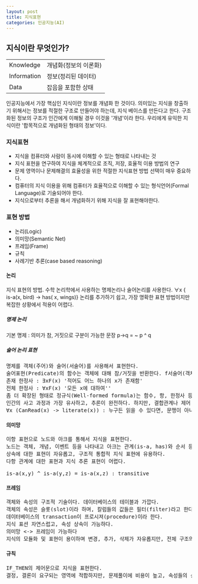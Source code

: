 ```yaml
---
layout: post
title: 지식표현
categories: 인공지능(AI)
---
```


## 지식이란 무엇인가?
<table>
  <tr>
    <td> Knowledge </td>
    <td> 개념화(정보의 이론화) </td>
  </tr>
  <tr>
    <td> Information</td>
    <td> 정보(정리된 데이터) </td>
  </tr>
  <tr>
    <td>  Data </td>
    <td> 잡음을 포함한 상태 </td>
  </tr>
</table>


 인공지능에서 가장 핵심인 지식이란 정보를 개념화 한 것이다. 의미있는 지식을 창출하기 위해서는 정보를 적절한 구조로 만들어야 하는데, 지식 베이스를 만든다고 한다. 구조화된 정보의 구조가 인간에게 이해될 경우 이것을 '개념'이라 한다. 우리에게 유익한 지식이란 '합목적으로 개념화된 형태의 정보'이다.

### 지식표현
 - 지식을 컴퓨터와 사람이 동시에 이해할 수 있는 형태로 나타내는 것
 - 지식 표현을 연구하여 지식을 체계적으로 조직, 저장, 효율적 이용 방법의 연구
 - 문제 영역이나 문제해결의 효율성을 위한 적절한 지식표현 방법 선택이 매우 중요하다.
 - 컴퓨터의 지식 이용을 위해 컴퓨터가 효율적으로 이해할 수 있는 형식언어(Formal Language)로 기술되어야 한다.
 - 지식으로부터 추론을 해서 개념화하기 위해 지식을 잘 표현해야한다.

### 표현 방법
 + 논리(Logic)
 + 의미망(Semantic Net)
 + 프레임(Frame)
 + 규칙
 + 사례기반 추론(case based reasoning)

#### 논리
지식 표현의 방법. 수학 논리학에서 사용하는 명제논리나 술어논리를 사용한다.
∀x { is-a(x, bird) -> has( x, wings)}
논리를 추가하기 쉽고, 가장 명확한 표현 방법이지만 복잡한 상황에서 적용이 어렵다.
##### 명제 논리
기본 명제 : 의미가 참, 거짓으로 구분이 가능한 문장
p->q = ~ p ^ q
##### 술어 논리 표현
<pre>
명제를 객체(주어)와 술어(서술어)를 사용해서 표현한다.
술어표현(Predicate)의 함수는 객체에 대해 참/거짓을 반환한다. f서술어(객체) = [참 또는 거짓]
존재 한정사 : ∃xF(x) '적어도 어느 하나의 x가 존재함'
전체 한정사 : ∀xF(x) '모든 x에 대하여''
좀 더 확장된 형태로 정규식(Well-formed formula)는 함수, 항, 한정사 등을 사용해서 표현을 한다.
인간의 사고 과정과 가장 유사하고, 추론이 완전하다. 하지만, 결합관계나 제어 논리 표현이 어렵다.
∀x (CanRead(x) -> literate(x)) : 누구든 읽을 수 있다면, 문맹이 아니다
</pre>

#### 의미망
<pre>
이항 표현으로 노드와 아크를 통해서 지식을 표현한다.
노드는 객체, 개념, 이벤트 등을 나타내고 아크는 관계(is-a, has)와 순서 등을 나타낸다.(데이터베이스의 ER 모델과 가깝다.)
상속에 대한 표현이 자유롭고, 구조적 통합적 지식 표현에 유용하다.
다항 관계에 대한 표현과 지식 추론 표현이 어렵다.

is-a(x,y) ^ is-a(y,z) = is-a(x,z) : transitive
</pre>

#### 프레임
<pre>
객체와 속성의 구조적 기술이다. 데이터베이스의 테이블과 가깝다.
객체의 속성은 슬롯(slot)이라 하며, 칼럼들의 값들은 필터(filter)라고 한다.
데이터베이스의 transaction이 프로시져(procedure)이라 한다.
지식 표션 자연스럽고, 속성 상속이 가능하다.
의미망 <-> 프레임이 가능하다
지식의 모듈화 및 표현이 용이하며 변경, 추가, 삭제가 자유롭지만, 전체 구조의 파악과 지식 제어가 어렵다.
</pre>

#### 규칙
<pre>
IF_THEN의 제어문으로 지식을 표현한다.
결정, 결론이 요구되는 영역에 적합하지만, 문제풀이에 비용이 높고, 속성들의 상호의존성이 높아 수정이 어렵다.
</pre>
